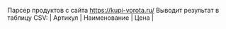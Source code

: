 Парсер продуктов с сайта https://kupi-vorota.ru/ 
Выводит результат в таблицу CSV:
| Артикул | Наименование | Цена |
